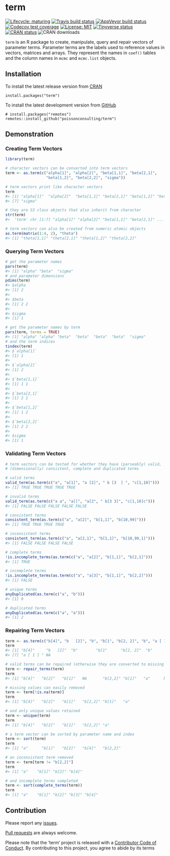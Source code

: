 
<!-- README.md is generated from README.Rmd. Please edit that file -->

# term

<!-- badges: start -->

[![Lifecycle:
maturing](https://img.shields.io/badge/lifecycle-maturing-blue.svg)](https://www.tidyverse.org/lifecycle/#maturing)
[![Travis build
status](https://travis-ci.com/poissonconsulting/term.svg?branch=master)](https://travis-ci.com/poissonconsulting/term)
[![AppVeyor build
status](https://ci.appveyor.com/api/projects/status/github/poissonconsulting/term?branch=master&svg=true)](https://ci.appveyor.com/project/poissonconsulting/term)
[![Codecov test
coverage](https://codecov.io/gh/poissonconsulting/term/branch/master/graph/badge.svg)](https://codecov.io/gh/poissonconsulting/term?branch=master)
[![License:
MIT](https://img.shields.io/badge/License-MIT-green.svg)](https://opensource.org/licenses/MIT)
[![Tinyverse
status](https://tinyverse.netlify.com/badge/term)](https://CRAN.R-project.org/package=term)
[![CRAN
status](https://www.r-pkg.org/badges/version/term)](https://cran.r-project.org/package=term)
![CRAN downloads](http://cranlogs.r-pkg.org/badges/term)
<!-- badges: end -->

`term` is an R package to create, manipulate, query and repair vectors
of parameter terms. Parameter terms are the labels used to reference
values in vectors, matrices and arrays. They represent the names in
`coef()` tables and the column names in `mcmc` and `mcmc.list` objects.

## Installation

To install the latest release version from
[CRAN](https://cran.r-project.org)

    install.packages("term")

To install the latest development version from
[GitHub](https://github.com/poissonconsulting/term)

    # install.packages("remotes")
    remotes::install_github("poissonconsulting/term")

## Demonstration

### Creating Term Vectors

``` r
library(term)

# character vectors can be converted into term vectors
term <- as.term(c("alpha[1]", "alpha[2]", "beta[1,1]", "beta[2,1]",
                  "beta[1,2]", "beta[2,2]", "sigma"))

# term vectors print like character vectors
term
#> [1] "alpha[1]"  "alpha[2]"  "beta[1,1]" "beta[2,1]" "beta[1,2]" "beta[2,2]"
#> [7] "sigma"

# they are S3 class objects that also inherit from character
str(term)
#>  'term' chr [1:7] "alpha[1]" "alpha[2]" "beta[1,1]" "beta[2,1]" ...

# term vectors can also be created from numeric atomic objects
as.term(matrix(1:4, 2), "theta")
#> [1] "theta[1,1]" "theta[2,1]" "theta[1,2]" "theta[2,2]"
```

### Querying Term Vectors

``` r
# get the parameter names
pars(term)
#> [1] "alpha" "beta"  "sigma"
# and parameter dimensions
pdims(term)
#> $alpha
#> [1] 2
#> 
#> $beta
#> [1] 2 2
#> 
#> $sigma
#> [1] 1

# get the parameter names by term
pars(term, terms = TRUE)
#> [1] "alpha" "alpha" "beta"  "beta"  "beta"  "beta"  "sigma"
# and the term indices
tindex(term)
#> $`alpha[1]`
#> [1] 1
#> 
#> $`alpha[2]`
#> [1] 2
#> 
#> $`beta[1,1]`
#> [1] 1 1
#> 
#> $`beta[2,1]`
#> [1] 2 1
#> 
#> $`beta[1,2]`
#> [1] 1 2
#> 
#> $`beta[2,2]`
#> [1] 2 2
#> 
#> $sigma
#> [1] 1
```

### Validating Term Vectors

``` r
# term vectors can be tested for whether they have (parseably) valid, 
# (dimensionally) consistent, complete and duplicated terms

# valid terms
valid_term(as.term(c("a", "a[1]", "a [2]", " b [3  ] ", "c[1,10]")))
#> [1] TRUE TRUE TRUE TRUE TRUE

# invalid terms
valid_term(as.term(c("a a", "a[]", "a[2", " b[3 3]", "c[1,10]c")))
#> [1] FALSE FALSE FALSE FALSE FALSE

# consistent terms
consistent_term(as.term(c("a", "a[2]", "b[1,1]", "b[10,99]")))
#> [1] TRUE TRUE TRUE TRUE

# inconsistent terms
consistent_term(as.term(c("a", "a[2,1]", "b[1,1]", "b[10,99,1]")))
#> [1] FALSE FALSE FALSE FALSE

# complete terms
!is.incomplete_terms(as.term(c("a", "a[2]", "b[1,1]", "b[2,1]")))
#> [1] TRUE

# incomplete terms
!is.incomplete_terms(as.term(c("a", "a[3]", "b[1,1]", "b[2,2]")))
#> [1] FALSE

# unique terms
anyDuplicated(as.term(c("a", "b")))
#> [1] 0

# duplicated terms
anyDuplicated(as.term(c("a", "a")))
#> [1] 2
```

### Repairing Term Vectors

``` r
term <- as.term(c("b[4]", "b   [2]", "b", "b[1", "b[2, 2]", "b", "a [ 1 ] ", NA))
term
#> [1] "b[4]"     "b   [2]"  "b"        "b[1"      "b[2, 2]"  "b"       
#> [7] "a [ 1 ] " NA

# valid terms can be repaired (otherwise they are converted to missing values)
term <- repair_terms(term)
term
#> [1] "b[4]"   "b[2]"   "b[1]"   NA       "b[2,2]" "b[1]"   "a"      NA

# missing values can easily removed
term <- term[!is.na(term)]
term
#> [1] "b[4]"   "b[2]"   "b[1]"   "b[2,2]" "b[1]"   "a"

# and only unique values retained
term <- unique(term)
term
#> [1] "b[4]"   "b[2]"   "b[1]"   "b[2,2]" "a"

# a term vector can be sorted by parameter name and index
term <- sort(term)
term
#> [1] "a"      "b[1]"   "b[2]"   "b[4]"   "b[2,2]"

# an inconsistent term removed
term <- term[term != "b[2,2]"]
term
#> [1] "a"    "b[1]" "b[2]" "b[4]"

# and incomplete terms completed
term <- sort(complete_terms(term))
term
#> [1] "a"    "b[1]" "b[2]" "b[3]" "b[4]"
```

## Contribution

Please report any
[issues](https://github.com/poissonconsulting/term/issues).

[Pull requests](https://github.com/poissonconsulting/term/pulls) are
always welcome.

Please note that the ‘term’ project is released with a [Contributor Code
of
Conduct](https://poissonconsulting.github.io/term/CODE_OF_CONDUCT.html).
By contributing to this project, you agree to abide by its terms
